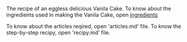 The recipe of an eggless delicious Vanila Cake.
To know about the ingredients used in making the Vanila Cake, open       [ingredients](https://rohini1509.github.io/recipe/ingredients.md)

To know about the articles reqired, open 'articles.md' file.
To know the step-by-step recipy, open 'recipy.md' file.
